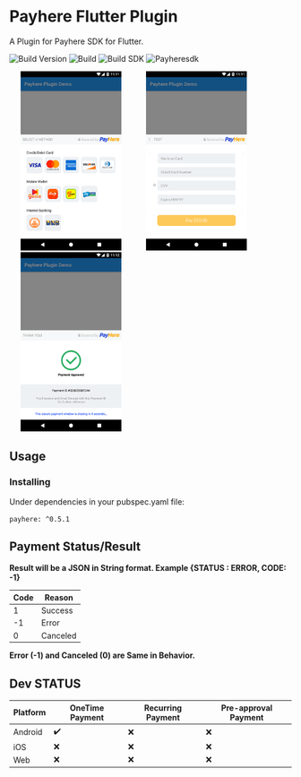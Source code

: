 # Payhere Flutter Plugin

A Plugin for Payhere SDK for Flutter.


![Build Version](https://img.shields.io/badge/V-0.5.1-brightgreen)
![Build](https://img.shields.io/badge/Status-Stable-brightgreen)
![Build SDK](https://img.shields.io/badge/FlutterChannel-Stable-blue)
![Payheresdk](https://img.shields.io/badge/PayhereSDK-2.0.24-brightgreen)


<p>
    <img src="https://raw.githubusercontent.com/SrilalS/Payhere-Flutter-Plugin/master/Docs/img/1.png?raw=true" width="180px" height="auto" hspace="20"/>
    <img src="https://raw.githubusercontent.com/SrilalS/Payhere-Flutter-Plugin/master/Docs/img/2.png?raw=true" width="180px" height="auto" hspace="20"/>
    <img src="https://raw.githubusercontent.com/SrilalS/Payhere-Flutter-Plugin/master/Docs/img/3.png?raw=true" width="180px" height="auto" hspace="20"/>
</p>


## Usage
### Installing
Under dependencies in your pubspec.yaml file:

    payhere: ^0.5.1
## Payment Status/Result

**Result will be a JSON in String format. Example  {STATUS : ERROR, CODE: -1}**

| Code| Reason|
|--|--|
| 1|  Success|
| -1|  Error|
| 0|  Canceled|

**Error (-1) and Canceled (0) are Same in Behavior.**

## Dev STATUS
| Platform| OneTime Payment| Recurring Payment | Pre-approval Payment
|--|--|--|--|
| Android |  ✔️| ❌ | ❌ | 
| iOS |  ❌| ❌ | ❌ |
| Web |  ❌| ❌ | ❌ |